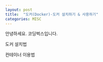 ```yaml
---
layout: post
title:  "도커(Docker)-도커 설치하기 & 사용하기"
categories: MISC
---
```


안녕하세요. 코딩벅스입니다. 

도커 설치법 

컨테이너 이용법